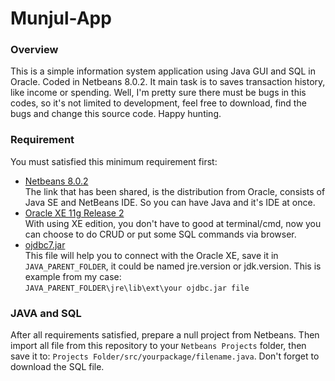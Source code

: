 # Munjul-App

### Overview
This is a simple information system application using Java GUI and SQL in Oracle. Coded in Netbeans 8.0.2. It main task is to saves transaction history, like income or spending. Well, I'm pretty sure there must be bugs in this codes, so it's not limited to development, feel free to download, find the bugs and change this source code. Happy hunting.

### Requirement
You must satisfied this minimum requirement first:
* [Netbeans 8.0.2](http://www.oracle.com/technetwork/articles/javase/jdk-netbeans-jsp-142931.html)  
The link that has been shared, is the distribution from Oracle, consists of Java SE and NetBeans IDE. So you can have Java and it's IDE at once.
* [Oracle XE 11g Release 2](http://www.oracle.com/technetwork/database/database-technologies/express-edition/downloads/index.html)  
With using XE edition, you don't have to good at terminal/cmd, now you can choose to do CRUD or put some SQL commands via browser.
* [ojdbc7.jar](http://www.oracle.com/technetwork/database/features/jdbc/jdbc-drivers-12c-download-1958347.html)  
This file will help you to connect with the Oracle XE, save it in `JAVA_PARENT_FOLDER`, it could be named jre.version or jdk.version. This is example from my case:  
`JAVA_PARENT_FOLDER\jre\lib\ext\your ojdbc.jar file`

### JAVA and SQL
After all requirements satisfied, prepare a null project from Netbeans. Then import all file from this repository to your `Netbeans Projects` folder, then save it to:
`Projects Folder/src/yourpackage/filename.java`. Don't forget to download the SQL file.
